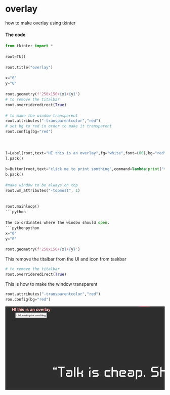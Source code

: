 # overlay
how to make overlay using tkinter 




#### The code

```python
from tkinter import *

root=Tk()

root.title("overlay")

x="0"
y="0"

root.geometry(f'250x150+{x}+{y}')
# to remove the titalbar 
root.overrideredirect(True)

# to make the window transparent  
root.attributes("-transparentcolor","red")
# set bg to red in order to make it transparent
root.config(bg="red")



l=Label(root,text="HI this is an overlay",fg="white",font=(60),bg="red")
l.pack()

b=Button(root,text="click me to print somthing",command=lambda:print("this is something"))
b.pack()

#make window to be always on top 
root.wm_attributes("-topmost", 1) 


root.mainloop()
```python

The co-ordinates where the window should open.
```pythonpython
x="0"
y="0"

root.geometry(f'250x150+{x}+{y}')
```

This remove the titalbar from the UI and icon from taskbar
```python
# to remove the titalbar 
root.overrideredirect(True)

```
This is how to make the window transparent
```python
root.attributes("-transparentcolor","red")
roo.config(bg="red")
```
![App Screenshot](https://github.com/lecrowpus/overlay/blob/main/image.png)
